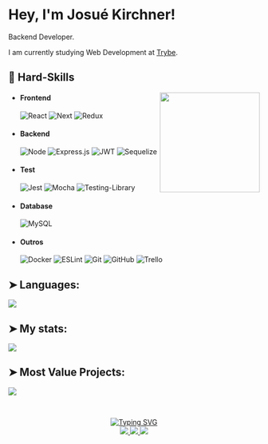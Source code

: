 # Hey, I'm Josué Kirchner!

Backend Developer.

I am currently studying Web Development at [Trybe](https://www.betrybe.com).

## 🔭 Hard-Skills
<div align="center">
  <img align="right" src="https://octodex.github.com/images/daftpunktocat-guy.gif" height="200px" />
</div>

  - #### Frontend
    ![React](https://img.shields.io/badge/React-20232A?style=for-the-badge&logo=react&logoColor=61DAFB)
    ![Next](https://img.shields.io/badge/next.js-000000?style=for-the-badge&logo=nextdotjs&logoColor=white)
    ![Redux](https://img.shields.io/badge/redux-%23593d88.svg?style=for-the-badge&logo=redux&logoColor=white)

 - #### Backend
    ![Node](https://img.shields.io/badge/Node.js-339933?style=for-the-badge&logo=nodedotjs&logoColor=white)
    ![Express.js](https://img.shields.io/badge/express.js-%23404d59.svg?style=for-the-badge&logo=express&logoColor=%2361DAFB)
    ![JWT](https://img.shields.io/badge/JWT-black?style=for-the-badge&logo=JSON%20web%20tokens)
    ![Sequelize](https://img.shields.io/badge/Sequelize-52B0E7?style=for-the-badge&logo=Sequelize&logoColor=white)

 - #### Test
    ![Jest](https://img.shields.io/badge/-jest-%23C21325?style=for-the-badge&logo=jest&logoColor=white)
    ![Mocha](https://img.shields.io/badge/-mocha-%238D6748?style=for-the-badge&logo=mocha&logoColor=white)
    ![Testing-Library](https://img.shields.io/badge/-TestingLibrary-%23E33332?style=for-the-badge&logo=testing-library&logoColor=white)

 - #### Database
    ![MySQL](https://img.shields.io/badge/mysql-%2300f.svg?style=for-the-badge&logo=mysql&logoColor=white)
    
 - #### Outros
    ![Docker](https://img.shields.io/badge/docker-%230db7ed.svg?style=for-the-badge&logo=docker&logoColor=white)
    ![ESLint](https://img.shields.io/badge/ESLint-4B3263?style=for-the-badge&logo=eslint&logoColor=white)
    ![Git](https://img.shields.io/badge/git-%23F05033.svg?style=for-the-badge&logo=git&logoColor=white)
    ![GitHub](https://img.shields.io/badge/github-%23121011.svg?style=for-the-badge&logo=github&logoColor=white)
    ![Trello](https://img.shields.io/badge/Trello-%23026AA7.svg?style=for-the-badge&logo=Trello&logoColor=white)


## ➤ Languages:
<a href="https://github.com/EuJosue">
    <img align="center" src="https://github-readme-stats.anuraghazra1.vercel.app/api/top-langs/?username=EuJosue&layout=compact&theme=vision-friendly-dark" />
</a>

## ➤ My stats:
  <a href="https://github.com/EuJosue">
    <img align="center" src="https://github-readme-stats.anuraghazra1.vercel.app/api?username=EuJosue&theme=vision-friendly-dark&show_icons=true" />
</a>
  
  
## ➤ Most Value Projects:
  <a href="https://github.com/EuJosue/project-soccer-club">
    <img align="center" src="https://github-readme-stats.anuraghazra1.vercel.app/api/pin/?username=EuJosue&repo=project-soccer-club&theme=vision-friendly-dark" />
  </a>

&nbsp;
 
<div align="center">
  <a href="https://git.io/typing-svg"><img src="https://readme-typing-svg.demolab.com?font=Fira+Code&center=true&pause=1000&color=FFB000&width=435&lines=Coffee+is+always+a+good+idea!" alt="Typing SVG" /></a>
  
  <br>
  
  <a href="https://www.linkedin.com/in/eujosue/" target="_blank" alt="Linkedin">
      <img src="https://img.shields.io/badge/-Linkedin-1C1C1C?style=for-the-badge&logo=Linkedin&logoColor=0e76a8&link=https://www.linkedin.com/in/eujosue/"/>
  </a>

  <a href="mailto:josueantoniok@gmail.com" target="_blank" alt="E-mail">
      <img src="https://img.shields.io/badge/-E--mail-1C1C1C?style=for-the-badge&logo=Microsoft-Outlook&link=mailto:josueantoniok@gmail.com"/>
  </a>

  <a href="https://wa.me/5541988213897" target="_blank" alt="WhatsApp">
     <img src="https://img.shields.io/badge/-WhatsApp-1C1C1C?style=for-the-badge&logo=WhatsApp&logoColor=47A985&link=https://wa.me/5541988213897"/>
  </a>  
</div>
